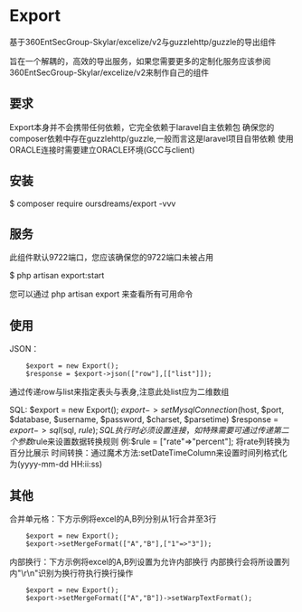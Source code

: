 # Export
基于360EntSecGroup-Skylar/excelize/v2与guzzlehttp/guzzle的导出组件

旨在一个解耦的，高效的导出服务，如果您需要更多的定制化服务应该参阅360EntSecGroup-Skylar/excelize/v2来制作自己的组件

## 要求
Export本身并不会携带任何依赖，它完全依赖于laravel自主依赖包
确保您的composer依赖中存在guzzlehttp/guzzle,一般而言这是laravel项目自带依赖
使用ORACLE连接时需要建立ORACLE环境(GCC与client)

## 安装
$ composer require oursdreams/export -vvv

## 服务
此组件默认9722端口，您应该确保您的9722端口未被占用

$ php artisan export:start

您可以通过 php artisan export 来查看所有可用命令

## 使用
JSON：

        $export = new Export();
        $response = $export->json(["row"],[["list"]]);
        
通过传递row与list来指定表头与表身,注意此处list应为二维数组

SQL:
        $export = new Export();
        $export->setMysqlConnection($host, $port, $database, $username, $password, $charset, $parsetime)
        $response = $export->sql($sql, $rule);
SQL执行时必须设置连接，如特殊需要可通过传递第二个参数$rule来设置数据转换规则
    例:$rule = ["rate"=>"percent"]; 将rate列转换为百分比展示
    时间转换：通过魔术方法:setDateTimeColumn来设置时间列格式化为(yyyy-mm-dd HH:ii:ss)

## 其他
合并单元格：下方示例将excel的A,B列分别从1行合并至3行

        $export = new Export();
        $export->setMergeFormat(["A","B"],["1"=>"3"]);
        
内部换行：下方示例将excel的A,B列设置为允许内部换行
        内部换行会将所设置列内"\r\n"识别为换行符执行换行操作

        $export = new Export();
        $export->setMergeFormat(["A","B"])->setWarpTextFormat();
        
        